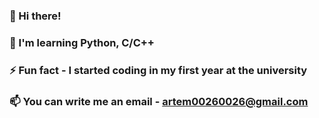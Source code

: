 ### 👋 Hi there!
### 🌱 I'm learning Python, C/C++
### ⚡ Fun fact - I started coding in my first year at the university
### 📫 You can write me an email - artem00260026@gmail.com
<!--
**Code-kiz/Code-kiz** is a ✨ _special_ ✨ repository because its `README.md` (this file) appears on your GitHub profile.

Here are some ideas to get you started:

- 🔭 I’m currently working on ...
- 🌱 I’m currently learning ...
- 👯 I’m looking to collaborate on ...
- 🤔 I’m looking for help with ...
- 💬 Ask me about ...
- 📫 How to reach me: ...
- 😄 Pronouns: ...
- ⚡ Fun fact: ...
-->

